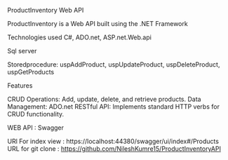 ProductInventory Web API

ProductInventory is a Web API built using the .NET Framework

Technologies used C#, ADO.net, ASP.net.Web.api

Sql server 

Storedprocedure: uspAddProduct, uspUpdateProduct, uspDeleteProduct, uspGetProducts

Features

CRUD Operations: Add, update, delete, and retrieve products.
Data Management: ADO.net
RESTful API: Implements standard HTTP verbs for CRUD functionality.


WEB API : Swagger 

URl For index view : https://localhost:44380/swagger/ui/index#/Products
URL for git clone : https://github.com/NileshKumre15/ProductInventoryAPI
